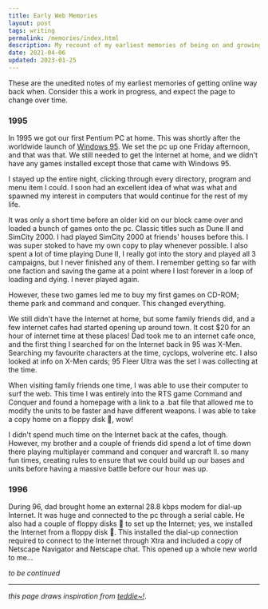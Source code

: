 ```yaml
---
title: Early Web Memories
layout: post
tags: writing
permalink: /memories/index.html
description: My recount of my earliest memories of being on and growing up on the web.
date: 2021-04-06
updated: 2023-01-25
---
```


These are the unedited notes of my earliest memories of getting online way back when. Consider this a work in progress, and expect the page to change over time.

### 1995

In 1995 we got our first Pentium PC at home. This was shortly after the worldwide launch of [Windows 95](https://invidious.xyz/watch?v=W9Jn3GIwgCM). We set the pc up one Friday afternoon, and that was that. We still needed to get the Internet at home, and we didn't have any games installed except those that came with Windows 95.

I stayed up the entire night, clicking through every directory, program and menu item I could. I soon had an excellent idea of what was what and spawned my interest in computers that would continue for the rest of my life.

It was only a short time before an older kid on our block came over and loaded a bunch of games onto the pc. Classic titles such as Dune II and SimCity 2000. I had played SimCity 2000 at friends' houses before this. I was super stoked to have my own copy to play whenever possible. I also spent a lot of time playing Dune II, I really got into the story and played all 3 campaigns, but I never finished any of them. I remember getting so far with one faction and saving the game at a point where I lost forever in a loop of loading and dying. I never played again.

However, these two games led me to buy my first games on CD-ROM; theme park and command and conquer. This changed everything.

We still didn't have the Internet at home, but some family friends did, and a few internet cafes had started opening up around town. It cost $20 for an hour of internet time at these places! Dad took me to an internet cafe once, and the first thing I searched for on the Internet back in 95 was X-Men. Searching my favourite characters at the time, cyclops, wolverine etc. I also looked at info on X-Men cards; 95 Fleer Ultra was the set I was collecting at the time.

When visiting family friends one time, I was able to use their computer to surf the web. This time I was entirely into the RTS game Command and Conquer and found a homepage with a link to a .bat file that allowed me to modify the units to be faster and have different weapons. I was able to take a copy home on a floppy disk 💾, wow!

I didn't spend much time on the Internet back at the cafes, though. However, my brother and a couple of friends did spend a lot of time down there playing multiplayer command and conquer and warcraft II. so many fun times, creating rules to ensure that we could build up our bases and units before having a massive battle before our hour was up.

### 1996

During 96, dad brought home an external 28.8 kbps modem for dial-up Internet. It was huge and connected to the pc through a serial cable. He also had a couple of floppy disks 💾 to set up the Internet; yes, we installed the Internet from a floppy disk 💾. This installed the dial-up connection required to connect to the Internet through Xtra and included a copy of Netscape Navigator and Netscape chat. This opened up a whole new world to me...

_to be continued_

---

_this page draws inspiration from [teddie~!](https://teddybear-halo.neocities.org/internetintro.html)_.
